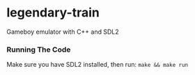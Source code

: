 # legendary-train

Gameboy emulator with C++ and SDL2

### Running The Code

Make sure you have SDL2 installed, then run:
`make && make run`
